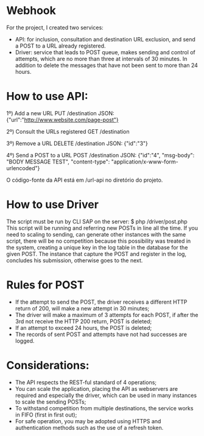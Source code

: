 # Webhook

For the project, I created two services:
- API: for inclusion, consultation and destination URL exclusion, and send a POST to a URL already registered.
- Driver: service that leads to POST queue, makes sending and control of attempts, which are no more than three at intervals of 30 minutes. In addition to delete the messages that have not been sent to more than 24 hours.


# How to use API:

1º) Add a new URL
PUT /destination 
JSON: {"url":"http://www.website.com/page-post"}

2º) Consult the URLs registered
GET /destination

3º) Remove a URL
DELETE /destination
JSON: {"id":"3"}

4º) Send a POST to a URL
POST /destination
JSON: {"id":"4", "msg-body": "BODY MESSAGE TEST", "content-type": "application/x-www-form-urlencoded"}

O código-fonte da API está em /url-api no diretório do projeto.


# How to use Driver

The script must be run by CLI SAP on the server: $ php /driver/post.php
This script will be running and referring new POSTs in line all the time. If you need to scaling to sending, can generate other instances with the same script, there will be no competition because this possibility was treated in the system, creating a unique key in the log table in the database for the given POST. The instance that capture the POST and register in the log, concludes his submission, otherwise goes to the next.


# Rules for POST
- If the attempt to send the POST, the driver receives a different HTTP return of 200, will make a new attempt in 30 minutes;
- The driver will make a maximum of 3 attempts for each POST, if after the 3rd not receive the HTTP 200 return, POST is deleted;
- If an attempt to exceed 24 hours, the POST is deleted;
- The records of sent POST and attempts have not had successes are logged.


# Considerations:
- The API respects the REST-ful standard of 4 operations;
- You can scale the application, placing the API as webservers are required and especially the driver, which can be used in many instances to scale the sending POSTs;
- To withstand competition from multiple destinations, the service works in FIFO (first in first out);
- For safe operation, you may be adopted using HTTPS and authentication methods such as the use of a refresh token.